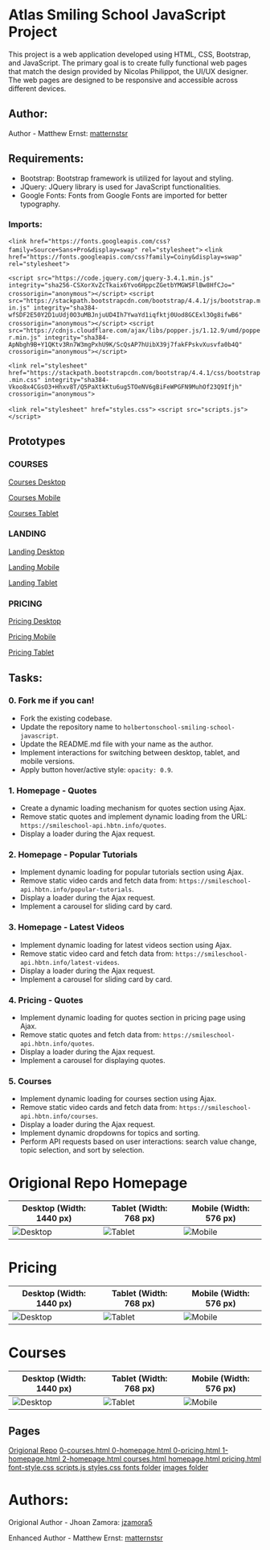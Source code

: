 # Atlas Smiling School JavaScript Project

This project is a web application developed using HTML, CSS, Bootstrap, and JavaScript. The primary goal is to create fully functional web pages that match the design provided by Nicolas Philippot, the UI/UX designer. The web pages are designed to be responsive and accessible across different devices.

## Author:

Author - Matthew Ernst: [matternstsr](https://github.com/matternstsr)


## Requirements:

- Bootstrap: Bootstrap framework is utilized for layout and styling.
- JQuery: JQuery library is used for JavaScript functionalities.
- Google Fonts: Fonts from Google Fonts are imported for better typography.

### Imports:

`<link href="https://fonts.googleapis.com/css?family=Source+Sans+Pro&display=swap" rel="stylesheet">`
`<link href="https://fonts.googleapis.com/css?family=Coiny&display=swap" rel="stylesheet">`

`<script src="https://code.jquery.com/jquery-3.4.1.min.js" integrity="sha256-CSXorXvZcTkaix6Yvo6HppcZGetbYMGWSFlBw8HfCJo=" crossorigin="anonymous"></script>`
`<script src="https://stackpath.bootstrapcdn.com/bootstrap/4.4.1/js/bootstrap.min.js" integrity="sha384-wfSDF2E50Y2D1uUdj0O3uMBJnjuUD4Ih7YwaYd1iqfktj0Uod8GCExl3Og8ifwB6" crossorigin="anonymous"></script>`
`<script src="https://cdnjs.cloudflare.com/ajax/libs/popper.js/1.12.9/umd/popper.min.js" integrity="sha384-ApNbgh9B+Y1QKtv3Rn7W3mgPxhU9K/ScQsAP7hUibX39j7fakFPskvXusvfa0b4Q" crossorigin="anonymous"></script>`

`<link rel="stylesheet" href="https://stackpath.bootstrapcdn.com/bootstrap/4.4.1/css/bootstrap.min.css" integrity="sha384-Vkoo8x4CGsO3+Hhxv8T/Q5PaXtkKtu6ug5TOeNV6gBiFeWPGFN9MuhOf23Q9Ifjh" crossorigin="anonymous">`

`<link rel="stylesheet" href="styles.css">`
`<script src="scripts.js"></script>`


## Prototypes

### COURSES
[Courses Desktop](https://github.com/matternstsr/atlas-smiling-school-javascript/blob/master/Screens/Desktop/COURSESD.png)

[Courses Mobile](https://github.com/matternstsr/atlas-smiling-school-javascript/blob/master/Screens/Mobile/COURSESM.png)

[Courses Tablet](https://github.com/matternstsr/atlas-smiling-school-javascript/blob/master/Screens/Tablet/COURSEST.png)

### LANDING
[Landing Desktop](https://github.com/matternstsr/atlas-smiling-school-javascript/blob/master/Screens/Desktop/LANDINGD.png)

[Landing Mobile](https://github.com/matternstsr/atlas-smiling-school-javascript/blob/master/Screens/Mobile/LANDINGM.png)

[Landing Tablet](https://github.com/matternstsr/atlas-smiling-school-javascript/blob/master/Screens/Tablet/LANDINGT.png)

### PRICING
[Pricing Desktop](https://github.com/matternstsr/atlas-smiling-school-javascript/blob/master/Screens/Desktop/PRICINGD.png)

[Pricing Mobile](https://github.com/matternstsr/atlas-smiling-school-javascript/blob/master/Screens/Mobile/PRICINGM.png)

[Pricing Tablet](https://github.com/matternstsr/atlas-smiling-school-javascript/blob/master/Screens/Tablet/PRICINGT.png)


## Tasks:

### 0. Fork me if you can!

- Fork the existing codebase.
- Update the repository name to `holbertonschool-smiling-school-javascript`.
- Update the README.md file with your name as the author.
- Implement interactions for switching between desktop, tablet, and mobile versions.
- Apply button hover/active style: `opacity: 0.9`.

### 1. Homepage - Quotes

- Create a dynamic loading mechanism for quotes section using Ajax.
- Remove static quotes and implement dynamic loading from the URL: `https://smileschool-api.hbtn.info/quotes`.
- Display a loader during the Ajax request.

### 2. Homepage - Popular Tutorials

- Implement dynamic loading for popular tutorials section using Ajax.
- Remove static video cards and fetch data from: `https://smileschool-api.hbtn.info/popular-tutorials`.
- Display a loader during the Ajax request.
- Implement a carousel for sliding card by card.

### 3. Homepage - Latest Videos

- Implement dynamic loading for latest videos section using Ajax.
- Remove static video card and fetch data from: `https://smileschool-api.hbtn.info/latest-videos`.
- Display a loader during the Ajax request.
- Implement a carousel for sliding card by card.

### 4. Pricing - Quotes

- Implement dynamic loading for quotes section in pricing page using Ajax.
- Remove static quotes and fetch data from: `https://smileschool-api.hbtn.info/quotes`.
- Display a loader during the Ajax request.
- Implement a carousel for displaying quotes.

### 5. Courses

- Implement dynamic loading for courses section using Ajax.
- Remove static video cards and fetch data from: `https://smileschool-api.hbtn.info/courses`.
- Display a loader during the Ajax request.
- Implement dynamic dropdowns for topics and sorting.
- Perform API requests based on user interactions: search value change, topic selection, and sort by selection.

# Origional Repo Homepage

| **Desktop (Width: 1440 px)**                              | **Tablet (Width: 768 px)**                              | **Mobile (Width: 576 px)**                              |
| --------------------------------------------------------- | ------------------------------------------------------- | ------------------------------------------------------- |
| ![Desktop](https://i.ibb.co/pKGgC0J/Homepage-Desktop.png) | ![Tablet](https://i.ibb.co/6XBLwf9/Homepage-Tablet.png) | ![Mobile](https://i.ibb.co/NVBK21F/Homepage-Mobile.png) |

# Pricing

| **Desktop (Width: 1440 px)**                             | **Tablet (Width: 768 px)**                             | **Mobile (Width: 576 px)**                             |
| -------------------------------------------------------- | ------------------------------------------------------ | ------------------------------------------------------ |
| ![Desktop](https://i.ibb.co/RvSJ2YS/Pricing-Desktop.png) | ![Tablet](https://i.ibb.co/Gkvsf0Y/Pricing-Tablet.png) | ![Mobile](https://i.ibb.co/6RwmYck/Pricing-Mobile.png) |

# Courses

| **Desktop (Width: 1440 px)**                             | **Tablet (Width: 768 px)**                             | **Mobile (Width: 576 px)**                             |
| -------------------------------------------------------- | ------------------------------------------------------ | ------------------------------------------------------ |
| ![Desktop](https://i.ibb.co/y51S3HX/Courses-Desktop.png) | ![Tablet](https://i.ibb.co/28qK1g0/Courses-Tablet.png) | ![Mobile](https://i.ibb.co/f8zNgkx/Courses-Mobile.png) |

## Pages

[Origional Repo](https://github.com/jzamora5/holberton-smiling-school)
[0-courses.html ](https://github.com/matternstsr/atlas-smiling-school-javascript/blob/master/0-courses.html)
[0-homepage.html ](https://github.com/matternstsr/atlas-smiling-school-javascript/blob/master/0-homepage.html)
[0-pricing.html ](https://github.com/matternstsr/atlas-smiling-school-javascript/blob/master/0-pricing.html)
[1-homepage.html ](https://github.com/matternstsr/atlas-smiling-school-javascript/blob/master/1-homepage.html)
[2-homepage.html ](https://github.com/matternstsr/atlas-smiling-school-javascript/blob/master/2-homepage.html)
[courses.html ](https://github.com/matternstsr/atlas-smiling-school-javascript/blob/master/courses.html)
[homepage.html ](https://github.com/matternstsr/atlas-smiling-school-javascript/blob/master/homepage.html)
[pricing.html ](https://github.com/matternstsr/atlas-smiling-school-javascript/blob/master/pricing.html)
[font-style.css ](https://github.com/matternstsr/atlas-smiling-school-javascript/blob/master/font-style.css)
[scripts.js ](https://github.com/matternstsr/atlas-smiling-school-javascript/blob/master/scripts.js)
[styles.css ](https://github.com/matternstsr/atlas-smiling-school-javascript/blob/master/styles.css)
[fonts folder](https://github.com/matternstsr/atlas-smiling-school-javascript/tree/master/fonts)
[images folder](https://github.com/matternstsr/atlas-smiling-school-javascript/tree/master/images)


# Authors:

Origional Author - Jhoan Zamora: [jzamora5](https://github.com/jzamora5)

Enhanced Author - Matthew Ernst: [matternstsr](https://github.com/matternstsr)
